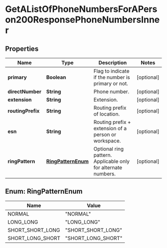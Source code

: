 

# GetAListOfPhoneNumbersForAPerson200ResponsePhoneNumbersInner


## Properties

| Name | Type | Description | Notes |
|------------ | ------------- | ------------- | -------------|
|**primary** | **Boolean** | Flag to indicate if the number is primary or not. |  [optional] |
|**directNumber** | **String** | Phone number. |  [optional] |
|**extension** | **String** | Extension. |  [optional] |
|**routingPrefix** | **String** | Routing prefix of location. |  [optional] |
|**esn** | **String** | Routing prefix + extension of a person or workspace. |  [optional] |
|**ringPattern** | [**RingPatternEnum**](#RingPatternEnum) | Optional ring pattern. Applicable only for alternate numbers. |  [optional] |



## Enum: RingPatternEnum

| Name | Value |
|---- | -----|
| NORMAL | &quot;NORMAL&quot; |
| LONG_LONG | &quot;LONG_LONG&quot; |
| SHORT_SHORT_LONG | &quot;SHORT_SHORT_LONG&quot; |
| SHORT_LONG_SHORT | &quot;SHORT_LONG_SHORT&quot; |



